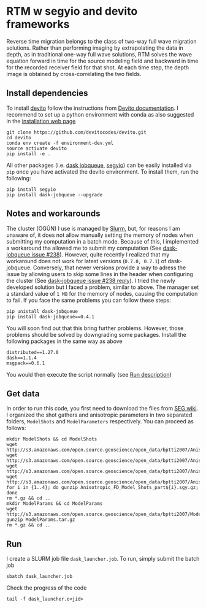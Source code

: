 # RTM w segyio and devito frameworks
Reverse time migration belongs to the class of two-way full wave migration solutions. Rather than performing imaging by extrapolating the data in depth, as in traditional one-way full wave solutions, RTM solves the wave equation forward in time for the source modeling field and backward in time for the recorded receiver field for that shot. At each time step, the depth image is obtained by cross-correlating the two fields. 

## Install dependencies  
To install [devito](https://www.devitoproject.org/) follow the instructions from [Devito documentation](https://www.devitoproject.org/devito/download.html). I recommend to set up a python environment with conda as also suggested in the [installation web page](https://www.devitoproject.org/devito/download.html#conda-environment) 
```
git clone https://github.com/devitocodes/devito.git
cd devito
conda env create -f environment-dev.yml
source activate devito
pip install -e .
```  
All other packages (i.e. [dask jobqueue](https://github.com/dask/dask-jobqueue), [segyio](https://github.com/equinor/segyio)) can be easily installed via `pip` once you have activated the devito environment. To install them, run the following:
```
pip install segyio
pip install dask-jobqueue --upgrade
```
## Notes and workarounds  

The cluster (OGÚN) I use is managed by [Slurm](https://slurm.schedmd.com/overview.html), but, for reasons I am unaware of, it does not allow manually setting the memory of nodes when submitting my computation in a batch mode. Because of this, I implemented a workaround tha allowed me to submit my computation (See [dask-jobqueue issue #238](https://github.com/dask/dask-jobqueue/issues/238#issuecomment-468376008)). However, quite recently I realized that my workaround does not work for latest versions (`0.7.0, 0.7.1`) of dask-jobqueue. Conversely, that newer versions provide a way to adress the issue by allowing users to skip some lines in the header when configuring the cluster (See [dask-jobqueue issue #238 reply](https://github.com/dask/dask-jobqueue/issues/238#issuecomment-629994873)). I tried the newly developed solution but I faced a problem, similar to above. The manager set a standard value of `1 MB` for the memory of nodes, causing the computation to fail. If you face the same problems you can follow these steps:
```
pip unistall dask-jobqueue
pip install dask-jobqueue==0.4.1
```
You will soon find out that this bring further problems. However, those problems should be solved by downgrading some packages. Install the following packages in the same way as above  
```
distributed==1.27.0
dask==1.1.4
msgpack==0.6.1
```
You would then execute the script normally (see [Run description](#run))

## Get data
In order to run this code, you first need to download the files from [SEG wiki](https://wiki.seg.org/wiki/2007_BP_Anisotropic_Velocity_Benchmark). I organized the shot gathers and anisotropic parameters in two separated folders, `ModelShots` and `ModelParameters` respectively. You can proceed as follows:   
```
mkdir ModelShots && cd ModelShots
wget http://s3.amazonaws.com/open.source.geoscience/open_data/bptti2007/Anisotropic_FD_Model_Shots_part1.sgy.gz
wget http://s3.amazonaws.com/open.source.geoscience/open_data/bptti2007/Anisotropic_FD_Model_Shots_part2.sgy.gz
wget http://s3.amazonaws.com/open.source.geoscience/open_data/bptti2007/Anisotropic_FD_Model_Shots_part3.sgy.gz
wget http://s3.amazonaws.com/open.source.geoscience/open_data/bptti2007/Anisotropic_FD_Model_Shots_part4.sgy.gz
for i in {1..4}; do gunzip Anisotropic_FD_Model_Shots_part${i}.sgy.gz; done
rm *.gz && cd ..
mkdir ModelParams && cd ModelParams
wget http://s3.amazonaws.com/open.source.geoscience/open_data/bptti2007/ModelParams.tar.gz
gunzip ModelParams.tar.gz
rm *.gz && cd ..
```
## Run
I create a SLURM job file `dask_launcher.job`. To run, simply submit the batch job
```
sbatch dask_launcher.job
```
Check the progress of the code
```
tail -f dask_launcher.o<jid>
```
